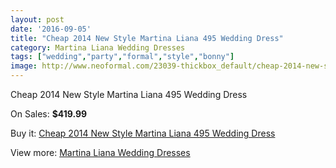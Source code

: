 ```yaml
---
layout: post
date: '2016-09-05'
title: "Cheap 2014 New Style Martina Liana 495 Wedding Dress"
category: Martina Liana Wedding Dresses
tags: ["wedding","party","formal","style","bonny"]
image: http://www.neoformal.com/23039-thickbox_default/cheap-2014-new-style-martina-liana-495-wedding-dress.jpg
---
```

Cheap 2014 New Style Martina Liana 495 Wedding Dress

On Sales: **$419.99**
<a href="https://www.neoformal.com/en/martina-liana-wedding-dresses-2014/7682-cheap-2014-new-style-martina-liana-495-wedding-dress.html"><amp-img layout="responsive" width="600" height="600" src="//www.neoformal.com/23039-thickbox_default/cheap-2014-new-style-martina-liana-495-wedding-dress.jpg" alt="Cheap 2014 New Style Martina Liana 495 Wedding Dress 0" /></a>
<a href="https://www.neoformal.com/en/martina-liana-wedding-dresses-2014/7682-cheap-2014-new-style-martina-liana-495-wedding-dress.html"><amp-img layout="responsive" width="600" height="600" src="//www.neoformal.com/23040-thickbox_default/cheap-2014-new-style-martina-liana-495-wedding-dress.jpg" alt="Cheap 2014 New Style Martina Liana 495 Wedding Dress 1" /></a>

Buy it: [Cheap 2014 New Style Martina Liana 495 Wedding Dress](https://www.neoformal.com/en/martina-liana-wedding-dresses-2014/7682-cheap-2014-new-style-martina-liana-495-wedding-dress.html "Cheap 2014 New Style Martina Liana 495 Wedding Dress")

View more: [Martina Liana Wedding Dresses](https://www.neoformal.com/en/124-martina-liana-wedding-dresses-2014 "Martina Liana Wedding Dresses")